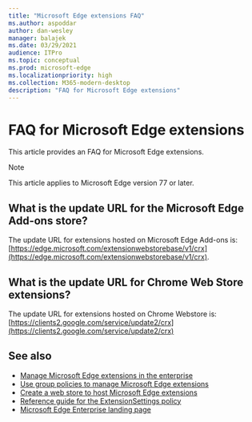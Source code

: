 ```yaml
---
title: "Microsoft Edge extensions FAQ"
ms.author: aspoddar
author: dan-wesley
manager: balajek
ms.date: 03/29/2021
audience: ITPro
ms.topic: conceptual
ms.prod: microsoft-edge
ms.localizationpriority: high
ms.collection: M365-modern-desktop
description: "FAQ for Microsoft Edge extensions"
---
```


# FAQ for Microsoft Edge extensions

This article provides an FAQ for Microsoft Edge extensions.

> [!NOTE]
> This article applies to Microsoft Edge version 77 or later.

## What is the update URL for the Microsoft Edge Add-ons store?

The update URL for extensions hosted on Microsoft Edge Add-ons is: [https://edge.microsoft.com/extensionwebstorebase/v1/crx](https://edge.microsoft.com/extensionwebstorebase/v1/crx).

## What is the update URL for Chrome Web Store extensions?

The update URL for extensions hosted on Chrome Webstore is: [https://clients2.google.com/service/update2/crx](https://clients2.google.com/service/update2/crx)

## See also

- [Manage Microsoft Edge extensions in the enterprise](microsoft-edge-manage-extensions.md)
- [Use group policies to manage Microsoft Edge extensions](microsoft-edge-manage-extensions-policies.md)
- [Create a web store to host Microsoft Edge extensions](microsoft-edge-manage-extensions-webstore.md)
- [Reference guide for the ExtensionSettings policy](microsoft-edge-manage-extensions-ref-guide.md)
- [Microsoft Edge Enterprise landing page](https://aka.ms/EdgeEnterprise)
